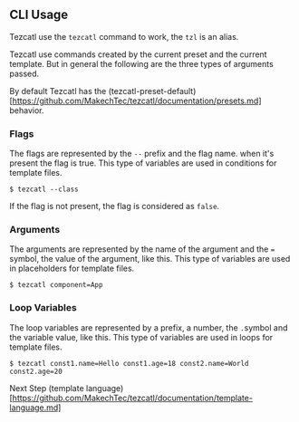 ## CLI Usage ##

Tezcatl use the `tezcatl` command to work, the `tzl` is an alias. 

Tezcatl use commands created by the current preset and the current template. But in general the following
are the three types of arguments passed.

By default Tezcatl has the (tezcatl-preset-default)[https://github.com/MakechTec/tezcatl/documentation/presets.md] behavior.

### Flags ###

The flags are represented by the `--` prefix and the flag name. when it's present the flag is true.
This type of variables are used in conditions for template files.

    $ tezcatl --class

If the flag is not present, the flag is considered as `false`.

### Arguments ###

The arguments are represented by the name of the argument and the `=` symbol, the value of the argument, like this.
This type of variables are used in placeholders for template files.

    $ tezcatl component=App

### Loop Variables ###

The loop variables are represented by a prefix, a number, the `.`symbol and the variable value, like this.
This type of variables are used in loops for template files.

    $ tezcatl const1.name=Hello const1.age=18 const2.name=World const2.age=20


Next Step (template language)[https://github.com/MakechTec/tezcatl/documentation/template-language.md]